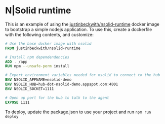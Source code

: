 # N|Solid runtime
This is an example of using the [justinbeckwith/nsolid-runtime](https://hub.docker.com/r/justinbeckwith/nsolid-runtime/) docker image to bootstrap a simple nodejs application.  To use this, create a dockerfile with the following contents, and customize:

```dockerfile
# Use the base docker image with nsolid
FROM justinbeckwith/nsolid-runtime

# Install npm dependendencies
ADD . /app
RUN npm --unsafe-perm install

# Export environment variables needed for nsolid to connect to the hub
ENV NSOLID_APPNAME=nsolid-demo 
ENV NSOLID_HUB=hub-dot-nsolid-demo.appspot.com:4001 
ENV NSOLID_SOCKET=1111

# Open up port for the hub to talk to the agent
EXPOSE 1111
```

To deploy, update the package.json to use your project and run `npm run deploy`